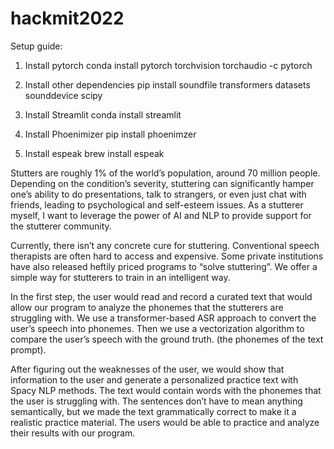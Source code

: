 # hackmit2022

Setup guide:

1. Install pytorch
   conda install pytorch torchvision torchaudio -c pytorch

2. Install other dependencies
   pip install soundfile transformers datasets sounddevice scipy

3. Install Streamlit
   conda install streamlit
   
4. Install Phoenimizer
   pip install phoenimzer
   
5. Install espeak
   brew install espeak
   

Stutters are roughly 1% of the world’s population, around 70 million people. Depending on the condition’s severity, stuttering can significantly hamper one’s ability to do presentations, talk to strangers, or even just chat with friends, leading to psychological and self-esteem issues. As a stutterer myself, I want to leverage the power of AI and NLP to provide support for the stutterer community. 

Currently, there isn’t any concrete cure for stuttering. Conventional speech therapists are often hard to access and expensive. Some private institutions have also released heftily priced programs to “solve stuttering”. We offer a simple way for stutterers to train in an intelligent way.

In the first step, the user would read and record a curated text that would allow our program to analyze the phonemes that the stutterers are struggling with. We use a transformer-based ASR approach to convert the user’s speech into phonemes.  Then we use a vectorization algorithm to compare the user’s speech with the ground truth. (the phonemes of the text prompt).

After figuring out the weaknesses of the user, we would show that information to the user and generate a personalized practice text with Spacy NLP methods. The text would contain words with the phonemes that the user is struggling with. The sentences don’t have to mean anything semantically, but we made the text grammatically correct to make it a realistic practice material. The users would be able to practice and analyze their results with our program. 

